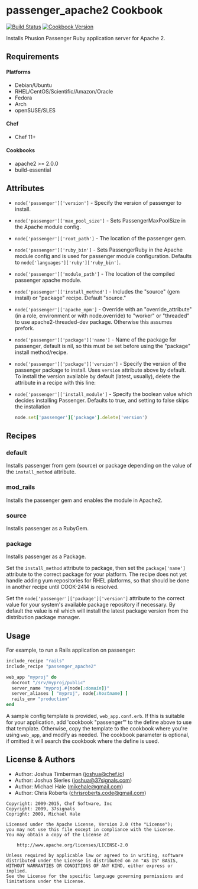 passenger_apache2 Cookbook
==========================

[![Build Status](https://travis-ci.org/chef-cookbooks/passenger_apache2.svg?branch=master)](http://travis-ci.org/chef-cookbooks/passenger_apache2)
[![Cookbook Version](https://img.shields.io/cookbook/v/passenger_apache2.svg)](https://supermarket.chef.io/cookbooks/passenger_apache2)

Installs Phusion Passenger Ruby application server for Apache 2.


Requirements
------------
#### Platforms
- Debian/Ubuntu
- RHEL/CentOS/Scientific/Amazon/Oracle
- Fedora
- Arch
- openSUSE/SLES

#### Chef
- Chef 11+

#### Cookbooks
- apache2 >= 2.0.0
- build-essential


Attributes
----------
* `node['passenger']['version']` - Specify the version of passenger to install.
* `node['passenger']['max_pool_size']` - Sets PassengerMaxPoolSize in the Apache module config.
* `node['passenger']['root_path']` - The location of the passenger gem.
* `node['passenger']['ruby_bin']` - Sets PassengerRuby in the Apache module config and is used for passenger module configuration. Defaults to `node['languages']['ruby']['ruby_bin']`.
* `node['passenger']['module_path']` - The location of the compiled passenger apache module.
* `node['passenger']['install_method']` - Includes the "source" (gem install) or "package" recipe. Default "source."
* `node['passenger']['apache_mpm']` - Override with an "override_attribute" (in a role, environment or with node.override) to "worker" or "threaded" to use apache2-threaded-dev package. Otherwise this assumes prefork.
* `node['passenger']['package']['name']` - Name of the package for passenger, default is nil, so this must be set before using the "package" install method/recipe.
* `node['passenger']['package']['version']` - Specify the version of the passenger package to install. Uses `version` attribute above by default. To install the version available by default (latest, usually), delete the attribute in a recipe with this line:
* `node['passenger']['install_module']` - Specify the boolean value which decides installing Passenger. Defaults to true, and setting to false skips the installation

  ```ruby
  node.set['passenger']['package'].delete('version')
  ```


Recipes
-------

### default

Installs passenger from gem (source) or package depending on the value of the `install_method` attribute.

### mod_rails

Installs the passenger gem and enables the module in Apache2.

### source

Installs passenger as a RubyGem.

### package

Installs passenger as a Package.

Set the `install_method` attribute to package, then set the `package['name']` attribute to the correct package for your platform. The recipe does not yet handle adding yum repositories for RHEL platforms, so that should be done in another recipe until COOK-2414 is resolved.

Set the `node['passenger']['package']['version']` attribute to the correct value for your system's available package repository if necessary. By default the value is nil which will install the latest package version from the distribution package manager.


Usage
-----

For example, to run a Rails application on passenger:

```ruby
include_recipe "rails"
include_recipe "passenger_apache2"

web_app "myproj" do
  docroot "/srv/myproj/public"
  server_name "myproj.#{node[:domain]}"
  server_aliases [ "myproj", node[:hostname] ]
  rails_env "production"
end
```

A sample config template is provided, `web_app.conf.erb`. If this is suitable for your application, add 'cookbook "passenger"' to the define above to use that template. Otherwise, copy the template to the cookbook where you're using `web_app`, and modify as needed. The cookbook parameter is optional, if omitted it will search the cookbook where the define is used.


License & Authors
-----------------
- Author: Joshua Timberman (<joshua@chef.io>)
- Author: Joshua Sierles (<joshua@37signals.com>)
- Author: Michael Hale (<mikehale@gmail.com>)
- Author: Chris Roberts (<chrisroberts.code@gmail.com>)

```text
Copyright: 2009-2015, Chef Software, Inc
Copyright: 2009, 37signals
Copright: 2009, Michael Hale

Licensed under the Apache License, Version 2.0 (the "License");
you may not use this file except in compliance with the License.
You may obtain a copy of the License at

    http://www.apache.org/licenses/LICENSE-2.0

Unless required by applicable law or agreed to in writing, software
distributed under the License is distributed on an "AS IS" BASIS,
WITHOUT WARRANTIES OR CONDITIONS OF ANY KIND, either express or implied.
See the License for the specific language governing permissions and
limitations under the License.
```
